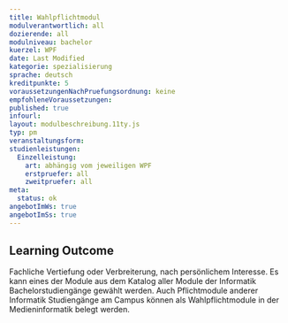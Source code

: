 ```yaml
---
title: Wahlpflichtmodul
modulverantwortlich: all
dozierende: all
modulniveau: bachelor
kuerzel: WPF
date: Last Modified 
kategorie: spezialisierung
sprache: deutsch
kreditpunkte: 5
voraussetzungenNachPruefungsordnung: keine
empfohleneVoraussetzungen: 
published: true
infourl: 
layout: modulbeschreibung.11ty.js
typ: pm
veranstaltungsform: 
studienleistungen:
  Einzelleistung:
    art: abhängig vom jeweiligen WPF
    erstpruefer: all
    zweitpruefer: all
meta:
  status: ok
angebotImWs: true
angebotImSs: true  
---
```


## Learning Outcome
Fachliche Vertiefung oder Verbreiterung, nach persönlichem Interesse. Es kann eines der Module aus dem Katalog aller Module der Informatik Bachelorstudiengänge gewählt werden. Auch Pflichtmodule anderer Informatik Studiengänge am Campus können als Wahlpflichtmodule in der Medieninformatik belegt werden.
